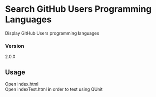 # Search GitHub Users Programming Languages

Display GitHub Users programming languages

### Version
2.0.0

## Usage

Open index.html
<br/>
Open indexTest.html in order to test using QUnit
